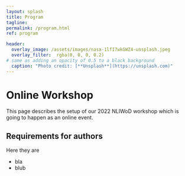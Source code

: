 ```yaml
---
layout: splash
title: Program
tagline: 
permalink: /program.html
ref: program

header:
  overlay_image: /assets/images/nasa-1lfI7wkGWZ4-unsplash.jpeg
  overlay_filter:  rgba(0, 0, 0, 0.2)
# same as adding an opacity of 0.5 to a black background
  caption: "Photo credit: [**Unsplash**](https://unsplash.com)"
---
```


# Online Workshop

This page describes the setup of our 2022 NLIWoD workshop which is going to happen as an online event. 

## Requirements for authors

Here they are

* bla
* blub